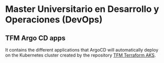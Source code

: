 # Master Universitario en Desarrollo y Operaciones (DevOps)

## TFM Argo CD apps
It contains the different applications that ArgoCD will automatically deploy on the Kubernetes cluster created by the repository [TFM Terraform AKS](https://github.com/JRuedas/tfm-terraform-k8s).
